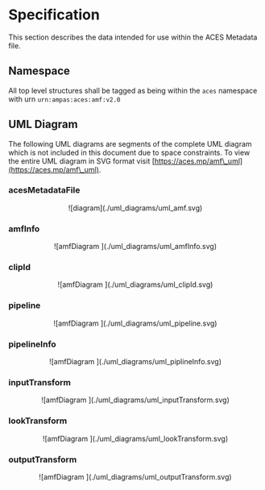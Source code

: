 Specification
==========

This section describes the data intended for use within the ACES Metadata file.

## Namespace

All top level structures shall be tagged as being within the `aces` namespace with urn `urn:ampas:aces:amf:v2.0`

## UML Diagram
The following UML diagrams are segments of the complete UML diagram which is not included in this document due to space constraints.  To view the entire UML diagram in SVG format visit [https://aces.mp/amf\_uml](https://aces.mp/amf\_uml).

### acesMetadataFile
<figure align="center" markdown>
  ![diagram](./uml_diagrams/uml_amf.svg)
</figure> 

### amfInfo
<figure align="center" markdown>
  ![amfDiagram ](./uml_diagrams/uml_amfInfo.svg)
</figure>

### clipId
<figure align="center" markdown>
  ![amfDiagram ](./uml_diagrams/uml_clipId.svg)
</figure>

### pipeline
<figure align="center" markdown>
  ![amfDiagram ](./uml_diagrams/uml_pipeline.svg)
</figure>

### pipelineInfo
<figure align="center" markdown>
  ![amfDiagram ](./uml_diagrams/uml_piplineInfo.svg)
</figure>

### inputTransform
<figure align="center" markdown>
  ![amfDiagram ](./uml_diagrams/uml_inputTransform.svg)
</figure>

### lookTransform
<figure align="center" markdown>
  ![amfDiagram ](./uml_diagrams/uml_lookTransform.svg)
</figure>

### outputTransform
<figure align="center" markdown>
  ![amfDiagram ](./uml_diagrams/uml_outputTransform.svg)
</figure>


<!-- Include section numbering -->
<style>
    /* @import "../../stylesheets/sections.css" */
body {
    counter-reset : h2 3;
}
h2 {
    counter-reset : h3;
}
h3 {
    counter-reset : h4;
}
h4 {
    counter-reset : h5;
}
h5 {
    counter-reset : h6;
}
article h2:before {
    content : counter(h2,decimal) ". ";
    counter-increment : h2;
}
article h3:before {
    content : counter(h2,decimal) "." counter(h3,decimal) ". ";
    counter-increment : h3;
}
article h4:before {
    content : counter(h2,decimal) "." counter(h3,decimal) "." counter(h4,decimal) ". ";
    counter-increment : h4;
}
article h5:before {
    content : counter(h2,decimal) "." counter(h3,decimal) "." counter(h4,decimal) "." counter(h5,decimal) ". ";
    counter-increment : h5;
}
article h6:before {
    content : counter(h2,decimal) "." counter(h3,decimal) "." counter(h4,decimal) "." counter(h5,decimal) "." counter(h6,decimal) ". ";
    counter-increment : h6;
}
h2.nocount:before, h3.nocount:before, h4.nocount:before, h5.nocount:before, h6.nocount:before {
    content : "";
    counter-increment : none;
}
</style>

